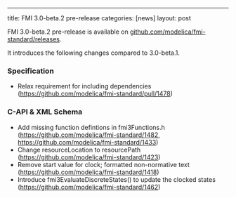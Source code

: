 ---
title: FMI 3.0-beta.2 pre-release
categories: [news]
layout: post

FMI 3.0-beta.2 pre-release is available on [github.com/modelica/fmi-standard/releases](https://github.com/modelica/fmi-standard/releases).

It introduces the following changes compared to 3.0-beta.1.

### Specification

- Relax requirement for including dependencies (https://github.com/modelica/fmi-standard/pull/1478)

### C-API & XML Schema

- ​Add missing function defintions in fmi3Functions.h (https://github.com/modelica/fmi-standard/1482, https://github.com/modelica/fmi-standard/1433)
- Change resourceLocation to resourcePath (https://github.com/modelica/fmi-standard/1423)
- Remove start value for clock; formatted non-normative text (https://github.com/modelica/fmi-standard/1418)
- ​Introduce fmi3EvaluateDiscreteStates() to update the clocked states (https://github.com/modelica/fmi-standard/1462)

